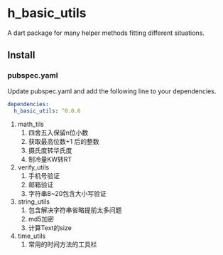 # h_basic_utils

A dart package for many helper methods fitting different situations.

## Install

### pubspec.yaml

Update pubspec.yaml and add the following line to your dependencies.

```yaml
dependencies:
  h_basic_utils: ^0.0.6
```

1. math_tils
   1. 四舍五入保留n位小数
   2. 获取最高位数+1 后的整数
   3. 摄氏度转华氏度
   4. 制冷量KW转RT
2. verify_utils
   1. 手机号验证
   2. 邮箱验证
   3. 字符串8~20包含大小写验证
3. string_utils
   1. 包含解决字符串省略提前太多问题
   2. md5加密
   3. 计算Text的size
4. time_utils
   1. 常用的时间方法的工具栏